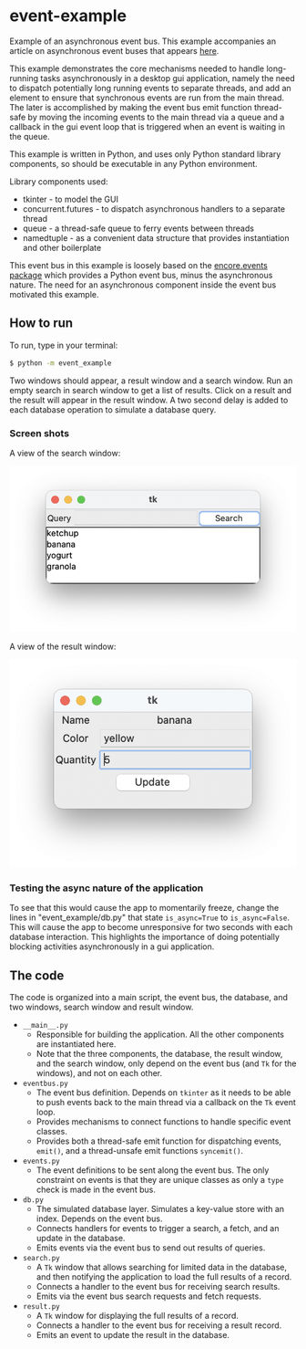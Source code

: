 # event-example
Example of an asynchronous event bus.  This example accompanies an article on
asynchronous event buses that appears [here]().

This example demonstrates the core mechanisms
needed to handle long-running tasks asynchronously in a desktop gui application,
namely the need to dispatch potentially long running events to separate threads,
and add an element to ensure that synchronous events are run from the main
thread. The later is accomplished by making the event bus emit function
thread-safe by moving the incoming events to the main thread via a queue and a
callback in the gui event loop that is triggered when an event is waiting in the
queue.

This example is written in Python, and uses only Python standard library
components, so should be executable in any Python environment.

Library components used:

* tkinter - to model the GUI
* concurrent.futures - to dispatch asynchronous handlers to a separate thread
* queue - a thread-safe queue to ferry events between threads
* namedtuple - as a convenient data structure that provides instantiation and
  other boilerplate

This event bus in this example is loosely based on the
[encore.events package](http://docs.enthought.com/encore/events/index.html)
which provides a Python event bus, minus the asynchronous nature.
The need for an asynchronous component inside the event bus motivated this
example.

## How to run

To run, type in your terminal:

```bash
$ python -m event_example
```

Two windows should appear, a result window and a search window.  Run an empty
search in search window to get a list of results.  Click on a result and the
result will appear in the result window.  A two second delay is added to each
database operation to simulate a database query.

### Screen shots

A view of the search window:

![Search window](search-window.png)

A view of the result window:

![Result window](result-window.png)

### Testing the async nature of the application

To see that this would cause
the app to momentarily freeze, change the lines in "event_example/db.py" that
state `is_async=True` to `is_async=False`.  This will cause the app to become
unresponsive for two seconds with each database interaction.  This highlights
the importance of doing potentially blocking activities asynchronously in a gui
application.

## The code

The code is organized into a main script, the event
bus, the database, and two windows, search window and result window.

* `__main__.py`
  * Responsible for building the application.  All the other components are
    instantiated here.
  * Note that the three components, the database, the result window, and the
    search window, only depend on the event bus (and `Tk` for the windows), and
    not on each other.
* `eventbus.py`
  * The event bus definition. Depends on `tkinter` as it needs to be able to
    push events back to the main thread via a callback on the `Tk` event loop.
  * Provides mechanisms to connect functions to handle specific event classes.
  * Provides both a thread-safe emit function for dispatching events, `emit()`,
    and a thread-unsafe emit functions `syncemit()`.
* `events.py`
  * The event definitions to be sent along the event bus. The only constraint on
    events is that they are unique classes as only a `type` check is made in the
    event bus.
* `db.py`
  * The simulated database layer. Simulates a key-value store with an index.
    Depends on the event bus.
  * Connects handlers for events to trigger a search, a fetch, and an update in
    the database.
  * Emits events via the event bus to send out results of queries.
* `search.py`
  * A `Tk` window that allows searching for limited data in the database, and
    then notifying the application to load the full results of a record.
  * Connects a handler to the event bus for receiving search results.
  * Emits via the event bus search requests and fetch requests.
* `result.py`
  * A `Tk` window for displaying the full results of a record.
  * Connects a handler to the event bus for receiving a result record.
  * Emits an event to update the result in the database.
